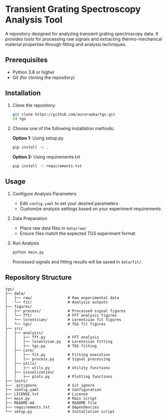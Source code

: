 # Transient Grating Spectroscopy Analysis Tool

A repository designed for analyzing transient grating spectroscopy data. It provides tools for processing raw signals and extracting thermo-mechanical material properties through fitting and analysis techniques.

## Prerequisites

- Python 3.8 or higher
- Git (for cloning the repository)

## Installation

1. Clone the repository:
   ```bash
   git clone https://github.com/auroraaka/tgs.git
   cd tgs
   ```

2. Choose one of the following installation methods:

   **Option 1:** Using setup.py
   ```bash
   pip install -e .
   ```

   **Option 2:** Using requirements.txt
   ```bash
   pip install -r requirements.txt
   ```

## Usage

1. Configure Analysis Parameters
   - Edit `config.yaml` to set your desired parameters
   - Customize analysis settings based on your experiment requirements

2. Data Preparation
   - Place raw data files in `data/raw/`
   - Ensure files match the expected TGS experiment format

3. Run Analysis
   ```bash
   python main.py
   ```
   Processed signals and fitting results will be saved in `data/fit/`.

## Repository Structure

```
tgs/
├── data/
│   ├── raw/                # Raw experimental data
│   └── fit/                # Analysis outputs
├── figures/
│   ├── process/            # Processed signal figures
│   └── fft/                # FFT analysis figures
│   └── lorentzian/         # Lorentzian fit figures
│   └── tgs/                # TGS fit figures
├── src/                    
│   ├── analysis/           
│   │   ├── fft.py          # FFT analysis
│   │   ├── lorentzian.py   # Lorentzian fitting
│   │   ├── tgs.py          # TGS fitting
│   ├── core/               
│   │   ├── fit.py          # Fitting execution
│   │   ├── process.py      # Signal processing
│   ├── utils/              
│   │   ├── utils.py        # Utility functions
│   ├── visualization/      
│   │   ├── plots.py        # Plotting functions
├── tests/                  
├── .gitignore              # Git ignore
├── config.yaml             # Configuration
├── LICENSE.txt             # License
├── main.py                 # Main script
├── README.md               # README file
├── requirements.txt        # Dependencies
└── setup.py                # Installation script
```
